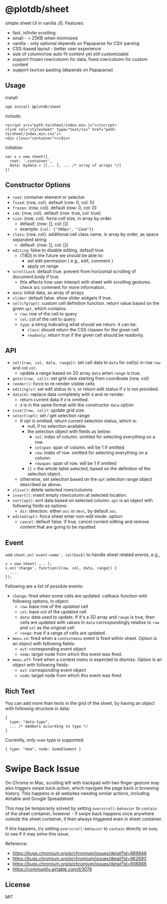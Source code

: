 # @plotdb/sheet

simple sheet UI in vanilla JS. Features:

 - fast, infinite scrolling.
 - small - < 25KB when minimized
 - vanilla - only optional depends on Papaparse for CSV parsing
 - CSS-based layout - better user experience
 - size of column/row auto fit content yet still customizable
 - support frozen row/column for data, fixed row/column for custom content
 - support tsv/csv pasting (depends on Papaparse)


## Usage

install:

    npm install @plotdb/sheet


include:

    <script src="path-to/sheet/index.min.js"></script>
    <link rel="stylesheet" type="text/css" href="path-to/sheet/index.min.css"/>
    <div class="container"></div>


initialize:

    var s = new sheet({
      root: '.container',
      data: mydata = [[... ], ... /* array of arrays */]
    })


## Constructor Options

 - `root`: container element or selector.
 - `fixed`: {row, col}. default {row: 0, col: 0}
 - `frozen`: {row, col}. default {row: 0, col: 0}
 - `idx`: {row, col}. default {row: true, col: true}
 - `size`: {row, col}. force cell size, in array by order.
   - default: {row: [], col: []}
   - example: `{col: ["300px", "12em"]}`
 - `class`: {row, col}. additional cell class name, in array by order, as space separated string.
   - default: {row: [], col: []}
 - `editing`: false to disable editing. default true.
   - (TBD) in the future we should be able to:
     - set edit permission ( e.g., edit, comment )
     - apply on range
 - `scrollLock`: default true. prevent from horizontal scrolling of document.body if true.
   - this affects how user interact with sheet with scrolling gestures. check src comment for more information.
 - `data`: initial data, as array of arrays
 - `slider`: default false. show slider widgets if true.
 - `cellcfg(opt)`: custom cell definition function. return value based on the given `opt`, which contains:
   - `row`: row of the cell to query
   - `col`: col of the cell to query
   - `type`: a string indicating what should we return. it can be:
     - `class`: should return the CSS classes for the given cell
     - `readonly`: return true if the given cell should be readonly.


## API

 - `set({row, col, data, range})`: set cell data to `data` for cell(s) in row `row` and col `col`.
   - update a range based on 2D array `data` when `range` is true.
 - `goto({row, col})`: set grid view starting from coordinate {row, col}
 - `render()`: force to re-render visible cells
 - `editing(v)`: set edit status to v, or return edit status if v is not provided.
 - `data(d)`: replace data completely with `d` and re-render.
   - return current data if `d` is omitted.
   - `d` is in the same format with the constructor `data` option
 - `size({row, col})`: update grid size.
 - `select(opt)`: set / get selection range
   - if opt is omitted, return current selection status, which is:
     - null, if no selection available.
     - the selection object with fields as below:
       - `col`: index of column. omitted for selecting everything on a row.
       - `colspan`: span of column. will be 1 if omitted 
       - `row`: index of row. omitted for selecting everything on a column.
       - `rowspan`: span of row. will be 1 if omitted 
     - `{}` = the whole table selected, based on the definition of the selection object.
   - otherwise, set selection based on the `opt` selection range object described as above.
 - `slice()`: delete selected rows/columns
 - `insert()`: insert empty row/column at selected location.
 - `sort(opt)`: sort data based on selected column. `opt` is an object with following fields as options:
   - `dir`: direction. either `asc` or `desc`, by default `asc`.
 - `edited(opt)`: force sheet enter non-edit mode. option:
   - `cancel`: default false. if true, cancel current editing and remove content that are going to be inputted.

## Event

use `sheet.on('event-name', callback)` to handle sheet related events, e.g.,

    s = new sheet( ... );
    s.on('change', function({row, col, data, range}) {
      ....
    });


Following are a list of possible events:

 - `change`: fired when some cells are updated. callback function with following options, in object:
   - `row`: base row of the updated cell
   - `col`: base col of the updated cell
   - `data`: data used to update. If it's a 2D array and `range` is true, then cells are updated with values in `data` correspondingly relative to `row` and `col` as the original cell
   - `range`: true if a range of cells are updated.
 - `menu.on`: fired when a `contextmenu` event is fired within sheet. Option is an object with following fields:
   - `evt`: corresponding event object
   - `node`: target node from which this event was fired.
 - `menu.off`: fired when a context menu is expected to dismiss. Option is an object with following fields:
   - `evt`: corresponding event object
   - `node`: target node from which this event was fired.


## Rich Text

You can add more than texts in the grid of the sheet, by having an object with following structure in data:

    {
      type: "data-type",
      ... /* members according to type */
    }

Currently, only `node` type is supported:

    { type: "dom", node: SomeElement }


# Swipe Back Issue

On Chrome in Mac, scrolling left with trackpad with two finger gesture may also triggers swipe back action, which navigate the page back in browsing history. This happens in all websites needing similar actions, including Airtable and Google Spreadsheet.

This may be temporarily solved by setting `overscroll-behavior` to `contain` of the sheet container, however - if swipe back happens once anywhere outside the sheet container, it then always triggered even in sheet container.

If this happens, try setting `overscroll-behavior` to `contain` directly on `body` to see if it may solve this issue.

Reference:

 - https://bugs.chromium.org/p/chromium/issues/detail?id=889846
 - https://bugs.chromium.org/p/chromium/issues/detail?id=862693
 - https://bugs.chromium.org/p/chromium/issues/detail?id=906886
 - https://community.airtable.com/t/3074



## License

MIT
